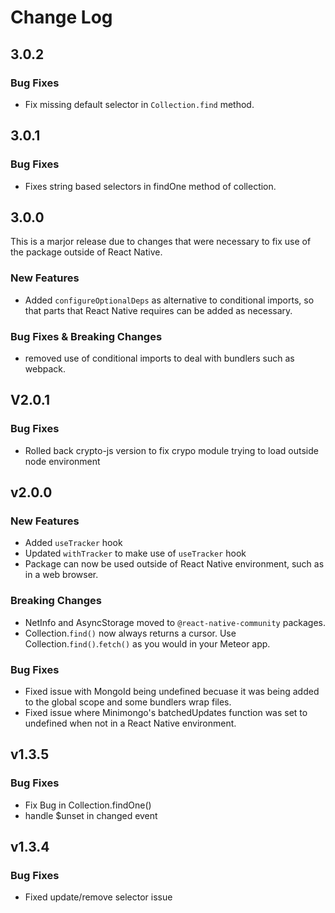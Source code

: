 # Change Log

## 3.0.2

### Bug Fixes

- Fix missing default selector in `Collection.find` method.

## 3.0.1

### Bug Fixes

- Fixes string based selectors in findOne method of collection.

## 3.0.0

This is a marjor release due to changes that were necessary to fix use of the package outside of React Native.

### New Features

- Added `configureOptionalDeps` as alternative to conditional imports, so that parts that React Native requires can be added as necessary.

### Bug Fixes & Breaking Changes

- removed use of conditional imports to deal with bundlers such as webpack.

## V2.0.1

### Bug Fixes

- Rolled back crypto-js version to fix crypo module trying to load outside node environment

## v2.0.0

### New Features

- Added `useTracker` hook
- Updated `withTracker` to make use of `useTracker` hook
- Package can now be used outside of React Native environment, such as in a web browser.

### Breaking Changes

- NetInfo and AsyncStorage moved to `@react-native-community` packages.
- Collection.`find()` now always returns a cursor. Use Collection.`find()`.`fetch()` as you would in your Meteor app.

### Bug Fixes

- Fixed issue with MongoId being undefined becuase it was being added to the global scope and some bundlers wrap files.
- Fixed issue where Minimongo's batchedUpdates function was set to undefined when not in a React Native environment.

## v1.3.5

### Bug Fixes

- Fix Bug in Collection.findOne()
- handle $unset in changed event

## v1.3.4

### Bug Fixes

- Fixed update/remove selector issue
